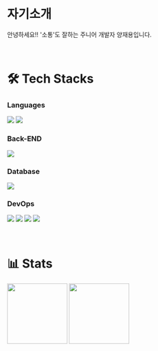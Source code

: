 # 자기소개
안녕하세요!! '소통'도 잘하는 주니어 개발자 양재용입니다.
<br>
<br>
<br>

# 🛠 Tech Stacks

### Languages 
  <img src="https://img.shields.io/badge/python-3670A0?style=for-the-badge&logo=python&logoColor=ffdd54"/> <img src="https://img.shields.io/badge/java-%23ED8B00.svg?style=for-the-badge&logo=openjdk&logoColor=white"/>

### Back-END
<img src="https://img.shields.io/badge/spring-%236DB33F.svg?style=for-the-badge&logo=spring&logoColor=white">

### Database
<img src="https://img.shields.io/badge/mysql-%2300f.svg?style=for-the-badge&logo=mysql&logoColor=white"/>

### DevOps
<img src="https://img.shields.io/badge/AWS-%23FF9900.svg?style=for-the-badge&logo=amazon-aws&logoColor=white"> <img src="https://img.shields.io/badge/docker-%230db7ed.svg?style=for-the-badge&logo=docker&logoColor=white"> <img src="https://img.shields.io/badge/Ubuntu-E95420?style=for-the-badge&logo=ubuntu&logoColor=white"> <img src="https://img.shields.io/badge/nginx-%23009639.svg?style=for-the-badge&logo=nginx&logoColor=white">
<br>
<br>
<br>

# 📊 Stats
<div>
<img height="140" src="https://github-readme-stats.vercel.app/api?username=yjy8501&show_icons=true&theme=tokyonight">
<img height="140" src="http://mazassumnida.wtf/api/v2/generate_badge?boj=yjy8501">
</div>
